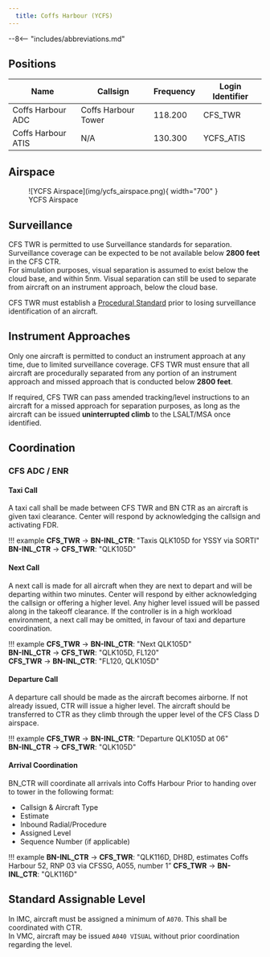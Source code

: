 ```yaml
---
  title: Coffs Harbour (YCFS)
---
```


--8<-- "includes/abbreviations.md"

## Positions

| Name | Callsign | Frequency | Login Identifier |
| ---- | -------- | --------- | ---------------- |
| Coffs Harbour ADC | Coffs Harbour Tower | 118.200 | CFS_TWR |
| Coffs Harbour ATIS | N/A | 130.300 | YCFS_ATIS |

## Airspace

<figure markdown>
![YCFS Airspace](img/ycfs_airspace.png){ width="700" }
  <figcaption>YCFS Airspace</figcaption>
</figure>

## Surveillance
CFS TWR is permitted to use Surveillance standards for separation. Surveillance coverage can be expected to be not available below **2800 feet** in the CFS CTR.  
For simulation purposes, visual separation is assumed to exist below the cloud base, and within 5nm. Visual separation can still be used to separate from aircraft on an instrument approach, below the cloud base.

CFS TWR must establish a [Procedural Standard](../../controller-skills/SepStandards/#procedural) prior to losing surveillance identification of an aircraft.
## Instrument Approaches
Only one aircraft is permitted to conduct an instrument approach at any time, due to limited surveillance coverage. CFS TWR must ensure that all aircraft are procedurally separated from any portion of an instrument approach and missed approach that is conducted below **2800 feet**.  

If required, CFS TWR can pass amended tracking/level instructions to an aircraft for a missed approach for separation purposes, as long as the aircraft can be issued **uninterrupted climb** to the LSALT/MSA once identified.
## Coordination
### CFS ADC / ENR

#### Taxi Call
A taxi call shall be made between CFS TWR and BN CTR as an aircraft is given taxi clearance. Center will respond by acknowledging the callsign and activating FDR.

!!! example
    **CFS_TWR** -> **BN-INL_CTR**: "Taxis QLK105D for YSSY via SORTI"  
    **BN-INL_CTR** -> **CFS_TWR**: "QLK105D"  

#### Next Call
A next call is made for all aircraft when they are next to depart and will be departing within two minutes. Center will respond by either acknowledging the callsign or offering a higher level. Any higher level issued will be passed along in the takeoff clearance. If the controller is in a high workload environment, a next call may be omitted, in favour of taxi and departure coordination.

!!! example
    **CFS_TWR** -> **BN-INL_CTR**: "Next QLK105D"  
    **BN-INL_CTR** -> **CFS_TWR**: "QLK105D, FL120"  
    **CFS_TWR** -> **BN-INL_CTR**: "FL120, QLK105D"  

#### Departure Call
A departure call should be made as the aircraft becomes airborne. If not already issued, CTR will issue a higher level. The aircraft should be transferred to CTR as they climb through the upper level of the CFS Class D airspace.

!!! example
    **CFS_TWR** -> **BN-INL_CTR**: "Departure QLK105D at 06"  
    **BN-INL_CTR** -> **CFS_TWR**: "QLK105D"

#### Arrival Coordination
BN_CTR will coordinate all arrivals into Coffs Harbour Prior to handing over to tower in the following format:

- Callsign & Aircraft Type
- Estimate
- Inbound Radial/Procedure
- Assigned Level
- Sequence Number (if applicable)

!!! example
    **BN-INL_CTR** -> **CFS_TWR**: "QLK116D, DH8D, estimates Coffs Harbour 52, RNP 03 via CFSSG, A055, number 1”
    **CFS_TWR** -> **BN-INL_CTR**: "QLK116D"
## Standard Assignable Level
In IMC, aircraft must be assigned a minimum of `A070`. This shall be coordinated with CTR.  
In VMC, aircraft may be issued `A040 VISUAL` without prior coordination regarding the level.
